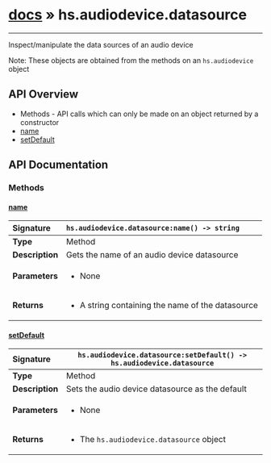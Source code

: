 # [docs](index.md) » hs.audiodevice.datasource
---

Inspect/manipulate the data sources of an audio device

Note: These objects are obtained from the methods on an `hs.audiodevice` object

## API Overview
* Methods - API calls which can only be made on an object returned by a constructor
 * [name](#name)
 * [setDefault](#setdefault)

## API Documentation

### Methods

#### [name](#name)
| <span style="float: left;">**Signature**</span> | <span style="float: left;">`hs.audiodevice.datasource:name() -> string` </span>                                                          |
| -----------------------------------------------------|---------------------------------------------------------------------------------------------------------|
| **Type**                                             | Method                                                                                         |
| **Description**                                      | Gets the name of an audio device datasource                                                                                         |
| **Parameters**                                       | <ul><li>None</li></ul>   |
| **Returns**                                          | <ul><li>A string containing the name of the datasource</li></ul>            |

#### [setDefault](#setdefault)
| <span style="float: left;">**Signature**</span> | <span style="float: left;">`hs.audiodevice.datasource:setDefault() -> hs.audiodevice.datasource` </span>                                                          |
| -----------------------------------------------------|---------------------------------------------------------------------------------------------------------|
| **Type**                                             | Method                                                                                         |
| **Description**                                      | Sets the audio device datasource as the default                                                                                         |
| **Parameters**                                       | <ul><li>None</li></ul>   |
| **Returns**                                          | <ul><li>The <code>hs.audiodevice.datasource</code> object</li></ul>            |

